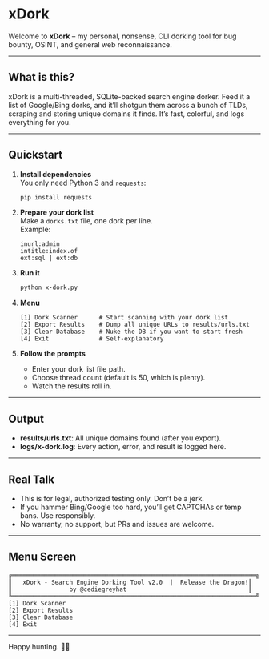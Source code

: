 # xDork

Welcome to **xDork** – my personal, nonsense, CLI dorking tool for bug bounty, OSINT, and general web reconnaissance.

---

## What is this?

xDork is a multi-threaded, SQLite-backed search engine dorker. Feed it a list of Google/Bing dorks, and it’ll shotgun them across a bunch of TLDs, scraping and storing unique domains it finds. It’s fast, colorful, and logs everything for you.

---


## Quickstart

1. **Install dependencies**  
   You only need Python 3 and `requests`:
   ```bash
   pip install requests
   ```

2. **Prepare your dork list**  
   Make a `dorks.txt` file, one dork per line.  
   Example:
   ```
   inurl:admin
   intitle:index.of
   ext:sql | ext:db
   ```

3. **Run it**
   ```bash
   python x-dork.py
   ```

4. **Menu**
   ```
   [1] Dork Scanner      # Start scanning with your dork list
   [2] Export Results    # Dump all unique URLs to results/urls.txt
   [3] Clear Database    # Nuke the DB if you want to start fresh
   [4] Exit              # Self-explanatory
   ```

5. **Follow the prompts**
   - Enter your dork list file path.
   - Choose thread count (default is 50, which is plenty).
   - Watch the results roll in.

---

## Output

- **results/urls.txt**: All unique domains found (after you export).
- **logs/x-dork.log**: Every action, error, and result is logged here.

---

## Real Talk

- This is for legal, authorized testing only. Don’t be a jerk.
- If you hammer Bing/Google too hard, you’ll get CAPTCHAs or temp bans. Use responsibly.
- No warranty, no support, but PRs and issues are welcome.

---


## Menu Screen

```
╔════════════════════════════════════════════════════════════════════╗
║   xDork - Search Engine Dorking Tool v2.0  |  Release the Dragon!║
║                by @cediegreyhat                                  ║
╚════════════════════════════════════════════════════════════════════╝
[1] Dork Scanner
[2] Export Results
[3] Clear Database
[4] Exit
```

---

Happy hunting. 🕵️‍♂️